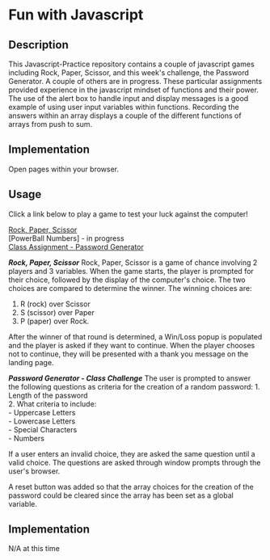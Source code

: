# Fun with Javascript

## Description
This Javascript-Practice repository contains a couple of javascript games including Rock, Paper, Scissor, and this week's challenge, the Password Generator.  A couple of others are in progress. These particular assignments provided experience in the javascript mindset of functions and their power. The use of the alert box to handle input and display messages is a good example of using user input variables within functions.  Recording the answers within an array displays a couple of the different functions of arrays from push to sum.


## Implementation

Open pages within your browser.  


## Usage
Click a link below to play a game to test your luck against the computer! 

 [Rock, Paper, Scissor](https://moebirdie.github.io/javascript-practice/rock-paper-scissor/index.html)   
 [PowerBall Numbers] - in progress   
 [Class Assignment - Password Generator](https://moebirdie.github.io/javascript-practice/Password-Generator/index.html)
 

***Rock, Paper, Scissor***
Rock, Paper, Scissor is a game of chance involving 2 players and 3 variables.  When the game starts, the player is prompted for their choice, followed by the display of the computer's choice.  The two choices are compared to determine the winner.  The winning choices are:
1. R (rock) over Scissor
2. S (scissor) over Paper
3. P (paper) over Rock.

After the winner of that round is determined, a Win/Loss popup is populated and the player is asked if they want to continue. When the player chooses not to continue, they will be presented with a thank you message on the landing page.


***Password Generator - Class Challenge***
The user is prompted to answer the following questions as criteria for the creation of a random password:
    1. Length of the password  
    2. What criteria to include:  
       - Uppercase Letters  
       - Lowercase Letters  
       - Special Characters  
       - Numbers  
       
If a user enters an invalid choice, they are asked the same question until a valid choice.  The questions are asked through window prompts through the user's browser.

A reset button was added so that the array choices for the creation of the password could be cleared since the array has been set as a global variable.
 
 
## Implementation
N/A at this time

